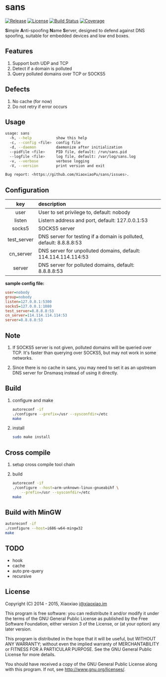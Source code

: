 # sans #

[![Release](https://img.shields.io/github/release/XiaoxiaoPu/sans.svg?style=flat)](https://github.com/XiaoxiaoPu/sans/releases/latest)
[![License](https://img.shields.io/badge/license-GPL%203-blue.svg?style=flat)](http://www.gnu.org/licenses/gpl.html)
[![Build Status](https://travis-ci.org/XiaoxiaoPu/sans.svg?branch=master)](https://travis-ci.org/XiaoxiaoPu/sans)
[![Coverage](https://jenkins.xiaoxiao.im/job/sans/cc=gcc,host=linux/ws/.coverage.svg)](https://jenkins.xiaoxiao.im/job/sans/cc=gcc,host=linux/ws/src/index.html)

**S**imple **A**nti-spoofing **N**ame **S**erver, designed to defend against DNS spoofing, suitable for embedded devices and low end boxes.

## Features ##

1. Support both UDP and TCP
2. Detect if a domain is polluted
3. Query polluted domains over TCP or SOCKS5

## Defects ##

1. No cache (for now)
2. Do not retry if error occurs

## Usage ##

```bash
usage: sans
  -h, --help           show this help
  -c, --config <file>  config file
  -d, --daemon         daemonize after initialization
  --pidfile <file>     PID file, default: /run/sans.pid
  --logfile <file>     log file, default: /var/log/sans.log
  -v, --verbose        verbose logging
  -V, --version        print version and exit

Bug report: <https://github.com/XiaoxiaoPu/sans/issues>.
```

## Configuration ##

key         | description
:----------:|:----------
user        | User to set privilege to, default: nobody
listen      | Listern address and port, default: 127.0.0.1:53
socks5      | SOCKS5 server
test_server | DNS server for testing if a domain is polluted, default: 8.8.8.8:53
cn_server   | DNS server for unpolluted domains, default: 114.114.114.114:53
server      | DNS server for polluted domains, default: 8.8.8.8:53

**sample config file:**

```ini
user=nobody
group=nobody
listen=127.0.0.1:5300
socks5=127.0.0.1:1080
test_server=8.8.8.8:53
cn_server=114.114.114.114:53
server=8.8.8.8:53
```

## Note ##

1. If SOCKS5 server is not given, polluted domains will be queried over TCP. It's faster than querying over SOCKS5, but may not work in some networks.

2. Since there is no cache in sans, you may need to set it as an upstream DNS server for Dnsmasq instead of using it directly.

## Build ##

1. configure and make

	```bash
	autoreconf -if
	./configure --prefix=/usr --sysconfdir=/etc
	make
	```

2. install

	```bash
	sudo make install
	```

## Cross compile ##

1. setup cross compile tool chain

2. build

	```bash
	autoreconf -if
	./configure --host=arm-unknown-linux-gnueabihf \
	    --prefix=/usr --sysconfdir=/etc
	make
	```

## Build with MinGW ##

```bash
autoreconf -if
./configure --host=i686-w64-mingw32
make
```

## TODO ##

*	hook
*	cache
*	auto pre-query
*	recursive

## License ##

Copyright (C) 2014 - 2015, Xiaoxiao <i@xiaoxiao.im>

This program is free software: you can redistribute it and/or modify
it under the terms of the GNU General Public License as published by
the Free Software Foundation, either version 3 of the License, or
(at your option) any later version.

This program is distributed in the hope that it will be useful,
but WITHOUT ANY WARRANTY; without even the implied warranty of
MERCHANTABILITY or FITNESS FOR A PARTICULAR PURPOSE.  See the
GNU General Public License for more details.

You should have received a copy of the GNU General Public License
along with this program. If not, see <http://www.gnu.org/licenses/>.
